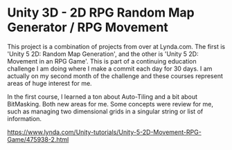 # Unity 3D - 2D RPG Random Map Generator / RPG Movement

This project is a combination of projects from over at Lynda.com. The first is 'Unity 5 2D: Random Map Generation', and the other is 'Unity 5 2D: Movement in an RPG Game'.
This is part of a continuing education challenge I am doing where I make a commit each day for 30 days. I am actually on my second month of the challenge and these courses represent areas of huge interest for me.

In the first course, I learned a ton about Auto-Tiling and a bit about BitMasking. Both new areas for me. Some concepts were review for me, such as managing two dimensional grids in a singular string or list of information.

https://www.lynda.com/Unity-tutorials/Unity-5-2D-Movement-RPG-Game/475938-2.html
